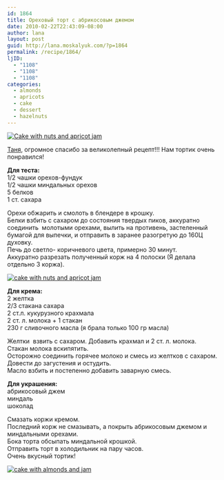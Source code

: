 ```yaml
---
id: 1864
title: Ореховый торт с абрикосовым джемом
date: 2010-02-22T22:43:09-08:00
author: lana
layout: post
guid: http://lana.moskalyuk.com/?p=1864
permalink: /recipe/1864/
ljID:
  - "1108"
  - "1108"
  - "1108"
categories:
  - almonds
  - apricots
  - cake
  - dessert
  - hazelnuts
---
```

<a class="flickr-image alignnone" title="Cake with nuts and apricot jam" href="http://www.flickr.com/photos/67405678@N00/4378530474/" target="_blank"><img src="http://farm5.static.flickr.com/4036/4378530474_575119d38c.jpg" alt="Cake with nuts and apricot jam" /></a>

[Таня](http://tagela.livejournal.com/45870.html?view=230958#t230958), огромное спасибо за великолепный рецепт!!! Нам тортик очень понравился!

**Для теста:**  
1/2 чашки орехов-фундук  
1/2 чашки миндальных орехов  
5 белков  
1 ст. сахара

Орехи обжарить и смолоть в блендере в крошку.  
Белки взбить с сахаром до состояния твердых пиков, аккуратно соединить  молотыми орехами, вылить на противень, застеленный бумагой для выпечки, и отправить в заранее разогретую до 160Ц духовку.  
Печь до светло- коричневого цвета, примерно 30 минут.  
Аккуратно разрезать полученный корж на 4 полоски (Я делала отдельно 3 коржа).

<a class="flickr-image alignnone" title="cake with nuts and apricot jam" href="http://www.flickr.com/photos/67405678@N00/4377780727/" target="_blank"><img src="http://farm3.static.flickr.com/2783/4377780727_b4e2c4f718.jpg" alt="cake with nuts and apricot jam" /></a>

**Для крема:**  
2 желтка  
2/3 стакана сахара  
2 ст.л. кукурузного крахмала  
2 ст. л. молока + 1 стакан  
230 г сливочного масла (я брала только 100 гр масла)

Желтки  взвить с сахаром. Добавить крахмал и 2 ст. л. молока.  
Стакан молока вскипятить.  
Осторожно соединить горячее молоко и смесь из желтков с сахаром. Довести до загустения и остудить.  
Масло взбить и постепенно добавить заварную смесь.

**Для украшения:**  
абрикосовый джем  
миндаль  
шоколад

Смазать коржи кремом.  
Последний корж не смазывать, а покрыть абрикосовым джемом и миндальными орехами.  
Бока торта обсыпать миндальной крошкой.  
Отправить торт в холодильник на пару часов.  
Очень вкусный тортик!

<a class="flickr-image alignnone" title="cake with almonds and jam" href="http://www.flickr.com/photos/67405678@N00/4377781719/" target="_blank"><img src="http://farm3.static.flickr.com/2795/4377781719_e4987b2c4f.jpg" alt="cake with almonds and jam" /></a>